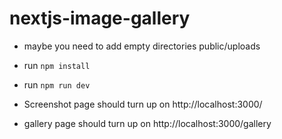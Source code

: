 # nextjs-image-gallery

* maybe you need to add empty directories public/uploads
* run `npm install`
* run `npm run dev`

* Screenshot page should turn up on http://localhost:3000/
* gallery page should turn up on http://localhost:3000/gallery
